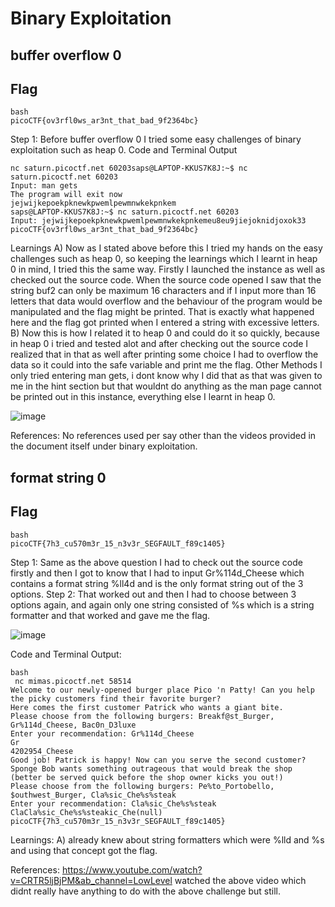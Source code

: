 # Binary Exploitation
## buffer overflow 0
## Flag
~~~
bash
picoCTF{ov3rfl0ws_ar3nt_that_bad_9f2364bc}
~~~
Step 1:
Before buffer overflow 0 I tried some easy challenges of binary exploitation such as heap 0.
Code and Terminal Output
~~~
nc saturn.picoctf.net 60203saps@LAPTOP-KKUS7K8J:~$ nc saturn.picoctf.net 60203
Input: man gets
The program will exit now
jejwijkepoekpknewkpwemlpewmnwkekpnkem
saps@LAPTOP-KKUS7K8J:~$ nc saturn.picoctf.net 60203
Input: jejwijkepoekpknewkpwemlpewmnwkekpnkemeu8eu9jiejoknidjoxok33
picoCTF{ov3rfl0ws_ar3nt_that_bad_9f2364bc}
~~~
Learnings
A) Now as I stated above before this I tried my hands on the easy challenges such as heap 0, so keeping the learnings which I learnt in heap 0 in mind, I tried this the same way.
Firstly I launched the instance as well as checked out the source code.
When the source code opened I saw that the string buf2 can only be maximum 16 characters and if I input more than 16 letters that data would overflow and the behaviour of the program would be manipulated and the flag might be printed.
That is exactly what happened here and the flag got printed when I entered a string with excessive letters.
B) Now this is how I related it to heap 0 and could do it so quickly, because in heap 0 i tried and tested alot and after checking out the source code I realized that in that as well after printing some choice I had to overflow the data so it could into the safe variable and print me the flag.
Other Methods
I only tried entering man gets, i dont know why I did that as that was given to me in the hint section but that wouldnt do anything as the man page cannot be printed out in this instance, everything else I learnt in heap 0.

![image](https://github.com/user-attachments/assets/0c919a2a-7e32-46fa-8a66-f9627747217a)

References:
No references used per say other than the videos provided in the document itself under binary exploitation.


## format string 0
## Flag
~~~
bash
picoCTF{7h3_cu570m3r_15_n3v3r_SEGFAULT_f89c1405}
~~~

Step 1:
Same as the above question I had to check out the source code firstly and then I got to know that I had to input Gr%114d_Cheese which contains a format string %ll4d and is the only format string out of the 3 options.
Step 2:
That worked out and then I had to choose between 3 options again, and again only one string consisted of %s which is a string formatter and that worked and gave me the flag.

![image](https://github.com/user-attachments/assets/0308450f-aa37-42d5-8d96-e247c8739b3f)

Code and Terminal Output:
~~~
bash
 nc mimas.picoctf.net 58514
Welcome to our newly-opened burger place Pico 'n Patty! Can you help the picky customers find their favorite burger?
Here comes the first customer Patrick who wants a giant bite.
Please choose from the following burgers: Breakf@st_Burger, Gr%114d_Cheese, Bac0n_D3luxe
Enter your recommendation: Gr%114d_Cheese
Gr                                                                                                           4202954_Cheese
Good job! Patrick is happy! Now can you serve the second customer?
Sponge Bob wants something outrageous that would break the shop (better be served quick before the shop owner kicks you out!)
Please choose from the following burgers: Pe%to_Portobello, $outhwest_Burger, Cla%sic_Che%s%steak
Enter your recommendation: Cla%sic_Che%s%steak
ClaCla%sic_Che%s%steakic_Che(null)
picoCTF{7h3_cu570m3r_15_n3v3r_SEGFAULT_f89c1405}
~~~


Learnings:
A) already knew about string formatters which were %lld and %s and using that concept got the flag.

References:
https://www.youtube.com/watch?v=CRTR5ljBjPM&ab_channel=LowLevel
watched the above video which didnt really have anything to do with the above challenge but still.












